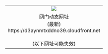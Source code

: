 ﻿<table>
  <tr></tr>
  <tr><td colspan=2 align=center><img src="https://d3aynmtxddno39.cloudfront.net/Up/oGate.jpg" /></td></tr>
  <tr><td colspan=2 align=center>网门动态网址<br/>(最新)
<br>https://d3aynmtxddno39.cloudfront.net
<br/><br/>(以下网址可能失效)
    </td>
  </tr>
</table>
